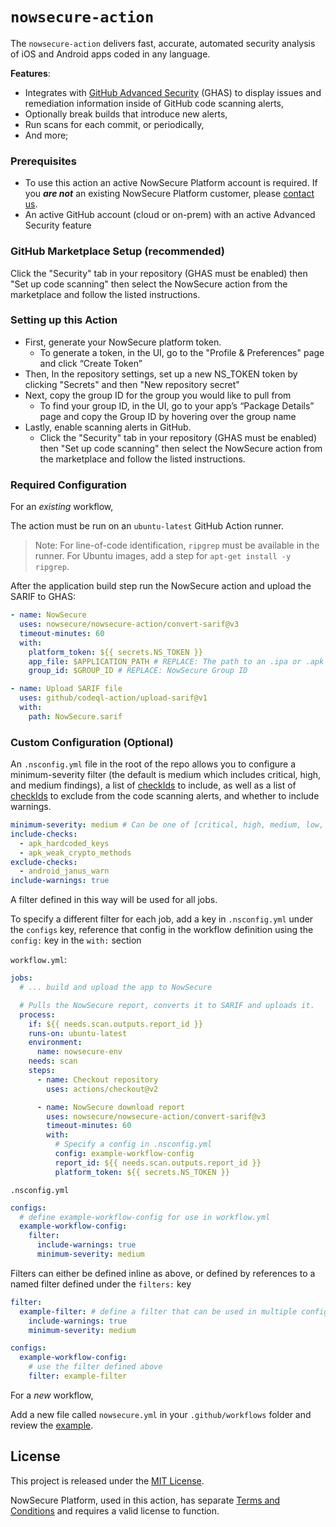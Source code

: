 # `nowsecure-action`

The `nowsecure-action` delivers fast, accurate, automated security analysis of iOS and Android apps coded in any language.

**Features**:

- Integrates with [GitHub Advanced Security](https://docs.github.com/en/get-started/learning-about-github/about-github-advanced-security) (GHAS) to display issues and remediation information inside of GitHub code scanning alerts,
- Optionally break builds that introduce new alerts,
- Run scans for each commit, or periodically,
- And more;

### Prerequisites

- To use this action an active NowSecure Platform account is required. If you **_are not_** an existing NowSecure Platform customer, please [contact us](https://info.nowsecure.com/github-request).
- An active GitHub account (cloud or on-prem) with an active Advanced Security feature

### GitHub Marketplace Setup (recommended)

Click the "Security" tab in your repository (GHAS must be enabled) then "Set up code scanning" then select the NowSecure action from the marketplace and follow the listed instructions.

### Setting up this Action

- First, generate your NowSecure platform token.
  - To generate a token, in the UI, go to the "Profile & Preferences" page and click “Create Token”
- Then, In the repository settings, set up a new NS_TOKEN token by clicking "Secrets" and then "New repository secret"
- Next, copy the group ID for the group you would like to pull from
  - To find your group ID, in the UI, go to your app’s “Package Details” page and copy the Group ID by hovering over the group name
- Lastly, enable scanning alerts in GitHub.
  - Click the "Security" tab in your repository (GHAS must be enabled) then "Set up code scanning" then select the NowSecure action from the marketplace and follow the listed instructions.

### Required Configuration

For an _existing_ workflow,

The action must be run on an `ubuntu-latest` GitHub Action runner.

> Note: For line-of-code identification, `ripgrep` must be available in the runner. For Ubuntu images, add a step for `apt-get install -y ripgrep`.

After the application build step run the NowSecure action and upload the SARIF to GHAS:

```yml
- name: NowSecure
  uses: nowsecure/nowsecure-action/convert-sarif@v3
  timeout-minutes: 60
  with:
    platform_token: ${{ secrets.NS_TOKEN }}
    app_file: $APPLICATION_PATH # REPLACE: The path to an .ipa or .apk
    group_id: $GROUP_ID # REPLACE: NowSecure Group ID

- name: Upload SARIF file
  uses: github/codeql-action/upload-sarif@v1
  with:
    path: NowSecure.sarif
```

### Custom Configuration (Optional)

An `.nsconfig.yml` file in the root of the repo allows you to configure a minimum-severity filter (the default is medium which includes critical, high, and medium findings), a list of [checkIds](src/utils/config-types.ts) to include, as well as a list of [checkIds](https://github.com/nowsecure/nowsecure-action/blob/main/workflows/nowsecure.yml) to exclude from the code scanning alerts, and whether to include warnings.

```yml
minimum-severity: medium # Can be one of [critical, high, medium, low, info]
include-checks:
  - apk_hardcoded_keys
  - apk_weak_crypto_methods
exclude-checks:
  - android_janus_warn
include-warnings: true
```

A filter defined in this way will be used for all jobs.

To specify a different filter for each job, add a key in `.nsconfig.yml` under the `configs` key, reference that config in the workflow definition using the `config:` key in the `with:` section

`workflow.yml`:

```yml
jobs:
  # ... build and upload the app to NowSecure

  # Pulls the NowSecure report, converts it to SARIF and uploads it.
  process:
    if: ${{ needs.scan.outputs.report_id }}
    runs-on: ubuntu-latest
    environment:
      name: nowsecure-env
    needs: scan
    steps:
      - name: Checkout repository
        uses: actions/checkout@v2

      - name: NowSecure download report
        uses: nowsecure/nowsecure-action/convert-sarif@v3
        timeout-minutes: 60
        with:
          # Specify a config in .nsconfig.yml
          config: example-workflow-config
          report_id: ${{ needs.scan.outputs.report_id }}
          platform_token: ${{ secrets.NS_TOKEN }}
```

`.nsconfig.yml`

```yml
configs:
  # define example-workflow-config for use in workflow.yml
  example-workflow-config:
    filter:
      include-warnings: true
      minimum-severity: medium
```

Filters can either be defined inline as above, or defined by references to a named filter defined under the `filters:` key

```yml
filter:
  example-filter: # define a filter that can be used in multiple configs
    include-warnings: true
    minimum-severity: medium

configs:
  example-workflow-config:
    # use the filter defined above
    filter: example-filter
```

For a _new_ workflow,

Add a new file called `nowsecure.yml` in your `.github/workflows` folder and review the [example](https://github.com/nowsecure/nowsecure-action/blob/main/workflows/nowsecure.yml).

## License

This project is released under the [MIT License](https://github.com/nowsecure/nowsecure-action/blob/master/LICENSE).

NowSecure Platform, used in this action, has separate [Terms and Conditions](https://www.nowsecure.com/terms-and-conditions/) and requires a valid license to function.
